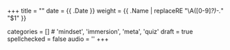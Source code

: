 +++
title = ""
date =  {{ .Date }}
weight = {{ .Name | replaceRE "\\A([0-9]*?)-.*" "$1" }}

categories = [] # 'mindset', 'immersion', 'meta', 'quiz'
draft = true
spellchecked = false
audio = ''
+++

